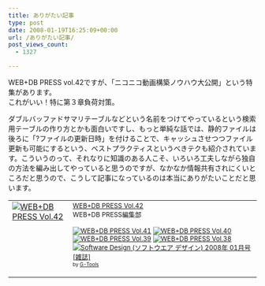 ```yaml
---
title: ありがたい記事
type: post
date: 2008-01-19T16:25:09+00:00
url: /ありがたい記事/
post_views_count:
  - 1327

---
```

WEB+DB PRESS vol.42ですが、「ニコニコ動画構築ノウハウ大公開」という特集があります。  
これがいい！特に第３章負荷対策。

ダブルバッファドサマリテーブルなどという名前をつけてやっているという検索用テーブルの作り方とかも面白いですし、もっと単純な話では、静的ファイルは後ろに「?ファイルの更新日時」を付けることで、キャッシュさせつつファイル更新も可能にするという、ベストプラクティスというべきテクも紹介されています。こういうのって、それなりに知識のある人こそ、いろいろ工夫しながら独自の方法を編み出してやっていると思うのですが、なかなか情報共有されにくいところだと思うので、こうして記事になっているのは本当にありがたいことだと思います。

<table cellpadding="5" border="0">
  <tr>
    <td valign="top">
      <a href="http://www.amazon.co.jp/gp/redirect.html%3FASIN=4774133310%26tag=konnokiyotaka-22%26lcode=xm2%26cID=2025%26ccmID=165953%26location=/o/ASIN/4774133310%253FSubscriptionId=0G91FPYVW6ZGWBH4Y9G2" target="_blank"><img alt="WEB+DB PRESS Vol.42" src="https://i1.wp.com/ecx.images-amazon.com/images/I/31SZ8iMSj5L.jpg" border="0" data-recalc-dims="1" /></a>
    </td>
    <td valign="top">
      <font size="-1"><a href="http://www.amazon.co.jp/gp/redirect.html%3FASIN=4774133310%26tag=konnokiyotaka-22%26lcode=xm2%26cID=2025%26ccmID=165953%26location=/o/ASIN/4774133310%253FSubscriptionId=0G91FPYVW6ZGWBH4Y9G2" target="_blank">WEB+DB PRESS Vol.42</a><img height="1" alt="" src="http://www.assoc-amazon.jp/e/ir?t=konnokiyotaka-22&l=ur2&o=9" width="1" border="0" /><br />WEB+DB PRESS編集部 </p>
      <p>
        <a href="http://www.amazon.co.jp/exec/obidos/ASIN/477413256X/konnokiyotaka-22/ref=nosim/" target="_blank"><img alt="WEB+DB PRESS Vol.41" src="https://i1.wp.com/images.amazon.com/images/P/477413256X.09._SCTHUMBZZZ_.jpg" border="0" data-recalc-dims="1" /></a> <a href="http://www.amazon.co.jp/exec/obidos/ASIN/477413192X/konnokiyotaka-22/ref=nosim/" target="_blank"><img alt="WEB+DB PRESS Vol.40" src="https://i1.wp.com/images.amazon.com/images/P/477413192X.09._SCTHUMBZZZ_.jpg" border="0" data-recalc-dims="1" /></a> <a href="http://www.amazon.co.jp/exec/obidos/ASIN/4774131407/konnokiyotaka-22/ref=nosim/" target="_blank"><img alt="WEB+DB PRESS Vol.39" src="https://i2.wp.com/images.amazon.com/images/P/4774131407.09._SCTHUMBZZZ_.jpg" border="0" data-recalc-dims="1" /></a> <a href="http://www.amazon.co.jp/exec/obidos/ASIN/4774131008/konnokiyotaka-22/ref=nosim/" target="_blank"><img alt="WEB+DB PRESS Vol.38" src="https://i0.wp.com/images.amazon.com/images/P/4774131008.09._SCTHUMBZZZ_.jpg" border="0" data-recalc-dims="1" /></a> <a href="http://www.amazon.co.jp/exec/obidos/ASIN/B00102GGD2/konnokiyotaka-22/ref=nosim/" target="_blank"><img alt="Software Design (ソフトウエア デザイン) 2008年 01月号 [雑誌]" src="https://i2.wp.com/images.amazon.com/images/P/B00102GGD2.09._SCTHUMBZZZ_.jpg" border="0" data-recalc-dims="1" /></a> </font><font size="-2"><br />by <a href="http://www.goodpic.com/mt/aws/index.html">G-Tools</a></font></td> </tr> </tbody> </table>